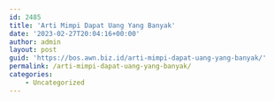 ```yaml
---
id: 2485
title: 'Arti Mimpi Dapat Uang Yang Banyak'
date: '2023-02-27T20:04:16+00:00'
author: admin
layout: post
guid: 'https://bos.awn.biz.id/arti-mimpi-dapat-uang-yang-banyak/'
permalink: /arti-mimpi-dapat-uang-yang-banyak/
categories:
    - Uncategorized
---
```


